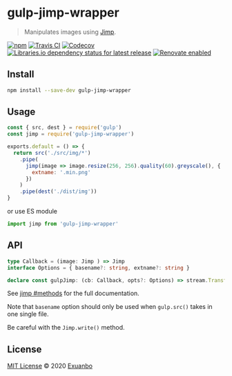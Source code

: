 # gulp-jimp-wrapper

> Manipulates images using [Jimp](https://www.npmjs.com/package/jimp).

[![npm](https://img.shields.io/npm/v/gulp-jimp-wrapper?style=flat-square)](https://www.npmjs.com/package/gulp-jimp-wrapper)
[![Travis CI](https://img.shields.io/travis/com/exuanbo/gulp-jimp-wrapper/master?style=flat-square)](https://travis-ci.com/github/exuanbo/gulp-jimp-wrapper)
[![Codecov](https://img.shields.io/codecov/c/gh/exuanbo/gulp-jimp-wrapper?style=flat-square)](https://codecov.io/gh/exuanbo/gulp-jimp-wrapper)
[![Libraries.io dependency status for latest release](https://img.shields.io/librariesio/release/npm/gulp-jimp-wrapper?style=flat-square)](https://libraries.io/npm/gulp-jimp-wrapper)
[![Renovate enabled](https://img.shields.io/badge/renovate-enabled-brightgreen?style=flat-square)](https://renovatebot.com/)

## Install

```bash
npm install --save-dev gulp-jimp-wrapper
```

## Usage

```javascript
const { src, dest } = require('gulp')
const jimp = require('gulp-jimp-wrapper')

exports.default = () => {
  return src('./src/img/*')
    .pipe(
      jimp(image => image.resize(256, 256).quality(60).greyscale(), {
        extname: '.min.png'
      })
    )
    .pipe(dest('./dist/img'))
}
```

or use ES module

```javascript
import jimp from 'gulp-jimp-wrapper'
```

## API


```ts
type Callback = (image: Jimp ) => Jimp
interface Options = { basename?: string, extname?: string }

declare const gulpJimp: (cb: Callback, opts?: Options) => stream.Transform
```


See [jimp #methods](https://www.npmjs.com/package/jimp#methods) for the full documentation.

Note that `basename` option should only be used when `gulp.src()` takes in one single file.

Be careful with the `Jimp.write()` method.

## License

[MIT License](https://github.com/exuanbo/gulp-jimp-wrapper/blob/master/LICENSE) © 2020 [Exuanbo](https://github.com/exuanbo)

